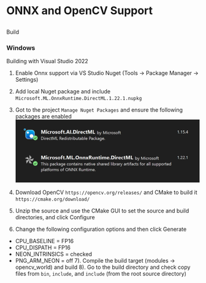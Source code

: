 # ONNX and OpenCV Support

##
Build 

### Windows
Building with Visual Studio 2022

1. Enable Onnx support via VS Studio Nuget (Tools -> Package Manager -> Settings)
1. Add local Nuget package and include ``Microsoft.ML.OnnxRuntime.DirectML.1.22.1.nupkg``
1. Got to the project ``Manage Nuget Packages`` and ensure the following packages are enabled
![alt text](../../../docs/images/vs-nuget-pckgs.png "Nuget build options")

1. Download OpenCV ``https://opencv.org/releases/`` and CMake to build it ``https://cmake.org/download/``
1. Unzip the source and use the CMake GUI to set the source and build directories, and click Configure
1. Change the following configuration options and then click Generate
  - CPU_BASELINE = FP16
  - CPU_DISPATH = FP16
  - NEON_INTRINSICS = checked
  - PNG_ARM_NEON = off
7). Compile the build target (modules -> opencv_world) and build 
8). Go to the build directory and check copy files from ``bin``, ``include``, and ``include`` (from the root source directory)
